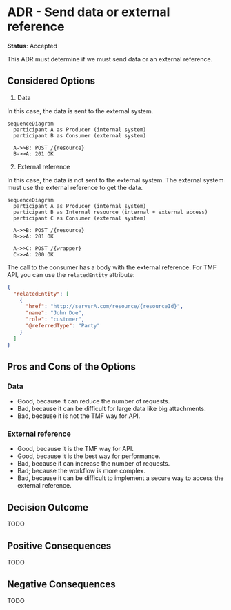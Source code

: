 # ADR - Send data or external reference

**Status**: Accepted

This ADR must determine if we must send data or an external reference.

## Considered Options

1. Data

  In this case, the data is sent to the external system.

  ```mermaid
  sequenceDiagram
    participant A as Producer (internal system)
    participant B as Consumer (external system)

    A->>B: POST /{resource}
    B->>A: 201 OK
  ```

2. External reference

  In this case, the data is not sent to the external system.
  The external system must use the external reference to get the data.

  ```mermaid
  sequenceDiagram
    participant A as Producer (internal system)
    participant B as Internal resource (internal + external access)
    participant C as Consumer (external system)

    A->>B: POST /{resource}
    B->>A: 201 OK

    A->>C: POST /{wrapper}
    C->>A: 200 OK
  ```

  The call to the consumer has a body with the external reference.
  For TMF API, you can use the `relatedEntity` attribute:

  ```json
  {
    "relatedEntity": [
      {
        "href": "http://serverA.com/resource/{resourceId}",
        "name": "John Doe",
        "role": "customer",
        "@referredType": "Party"
      }
    ]
  }
  ```

## Pros and Cons of the Options

### Data

* Good, because it can reduce the number of requests.
* Bad, because it can be difficult for large data like big attachments.
* Bad, because it is not the TMF way for API.

### External reference

* Good, because it is the TMF way for API.
* Good, because it is the best way for performance.
* Bad, because it can increase the number of requests.
* Bad; because the workflow is more complex.
* Bad, because it can be difficult to implement a secure way to access the external reference.

## Decision Outcome

TODO

## Positive Consequences

TODO

## Negative Consequences

TODO
